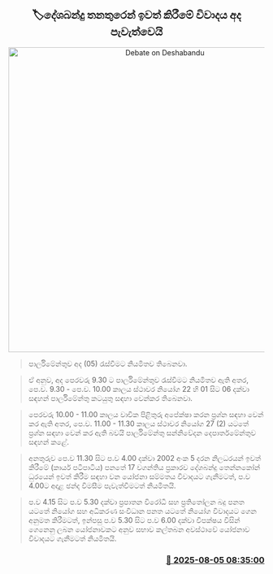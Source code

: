 <p align='center'><b><h2 align='center' title='Debate on Deshabandu's removal from office to be held today'>🏷දේශබන්දු තනතුරෙන් ඉවත් කිරීමේ විවාදය අද පැවැත්වෙයි</h2></b></p>
<p align='center'><img src='https://helakuru.sgp1.cdn.digitaloceanspaces.com/esana/images/lib/parliment-new-01[1].jpg' width='600' alt='Debate on Deshabandu's removal from office to be held today'></p>

> පාර්ලිමේන්තුව අද (05) රැස්වීමට නියමිතව තිබෙනවා.

> ඒ අනුව, අද පෙරවරු 9.30 ට පාර්ලිමේන්තුව රැස්වීමට නියමිතව ඇති අතර, පෙ.ව. 9.30 - පෙ.ව. 10.00 කාලය ස්ථාවර නියෝග 22 හි 01 සිට 06 දක්වා සඳහන් පාර්ලිමේන්තු කටයුතු සඳහා වෙන්කර තිබෙනවා.

> පෙරවරු 10.00 - 11.00 කාලය වාචික පිළිතුරු අපේක්ෂා කරන ප්‍රශ්න සඳහා වෙන් කර ඇති අතර, පෙ.ව. 11.00 - 11.30 කාලය ස්ථාවර නියෝග 27 (2) යටතේ ප්‍රශ්න සඳහා වෙන් කර ඇති බවයි පාර්ලිමේන්තු සන්නිවේදන දෙපාර්තමේන්තුව සඳහන් කළේ.

> අනතුරුව පෙ.ව 11.30 සිට ප.ව 4.00 දක්වා 2002 අංක 5 දරන නිලධරයන් ඉවත් කිරීමේ (කාර්ය පටිපාටිය) පනතේ 17 වගන්තිය ප්‍රකාරව දේශබන්දු තෙන්නකෝන් ධුරයෙන් ඉවත් කිරීම සඳහා වන යෝජනා සම්මතය විවාදයට ගැනීමටත්, ප.ව 4.00ට අදාළ ඡන්ද විමසීම පැවැත්වීමටත් නියමිතයි.

> ප.ව 4.15 සිට ප.ව 5.30 දක්වා ප්‍රපාතන විරෝධී සහ ප්‍රතිතෝලන බදු පනත යටතේ නියෝග සහ අධිකරණ සංවිධාන පනත යටතේ නියෝග විවාදයට ගෙන අනුමත කිරීමටත්, ඉන්පසු ප.ව 5.30 සිට ප.ව 6.00 දක්වා විපක්ෂය විසින් ගෙනෙනු ලබන යෝජනාවකට අනුව සභාව කල්තබන අවස්ථාවේ යෝජනාව විවාදයට ගැනීමටත් නියමිතයි.



<h3 align='right'><a href='https://www.helakuru.lk/esana/p/112434/'>📅 2025-08-05 08:35:00</a></h3>
